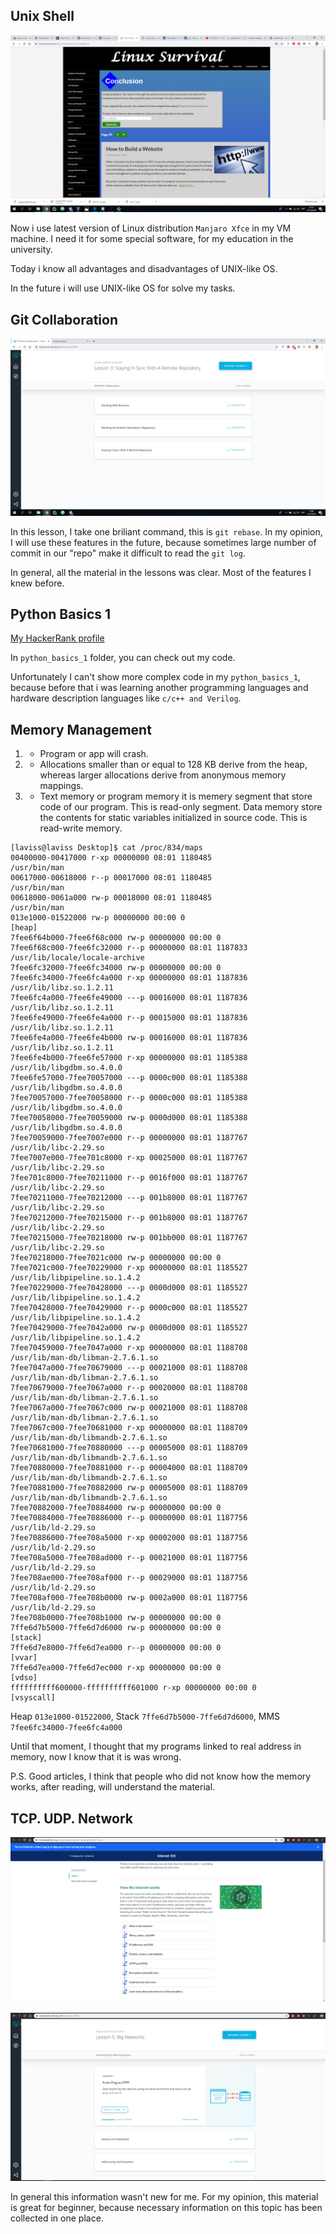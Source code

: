 ## Unix Shell

![screenshot](task_unix_shell/unix_shell.png)

Now i use latest version of Linux distribution ``Manjaro Xfce`` in my VM machine. I need it for some special software, for my education in the university. 

Today i know all advantages and disadvantages of UNIX-like OS.

In the future i will use UNIX-like OS for solve my tasks.


## Git Collaboration

![screenshot](task_git_collaboration/completed.png)


In this lesson, I take one briliant command, this is `` git rebase ``. In my opinion, I will use these features in the future, because sometimes large number of commit in our "repo" make it difficult to read the `` git log ``.

In general, all the material in the lessons was clear. Most of the features I knew before.


## Python Basics 1

[My HackerRank profile](https://www.hackerrank.com/grifin2234) 

In ``python_basics_1`` folder, you can check out my code.


Unfortunately I can't show more complex code in my ``python_basics_1``, because before that i was learning another programming languages and hardware description languages like ``c/c++ and Verilog``.


## Memory Management

1. - Program or app will crash.
2. - Allocations smaller than or equal to 128 KB derive from the heap, whereas larger allocations derive from anonymous memory mappings. 
3. - Text memory or program memory it is memery segment that store code of our program. This is read-only segment.  Data memory store the contents for static variables initialized in source code. This is read-write memory.

```
[laviss@laviss Desktop]$ cat /proc/834/maps
00400000-00417000 r-xp 00000000 08:01 1180485                            /usr/bin/man
00617000-00618000 r--p 00017000 08:01 1180485                            /usr/bin/man
00618000-0061a000 rw-p 00018000 08:01 1180485                            /usr/bin/man
013e1000-01522000 rw-p 00000000 00:00 0                                  [heap]
7fee6f64b000-7fee6f68c000 rw-p 00000000 00:00 0 
7fee6f68c000-7fee6fc32000 r--p 00000000 08:01 1187833                    /usr/lib/locale/locale-archive
7fee6fc32000-7fee6fc34000 rw-p 00000000 00:00 0 
7fee6fc34000-7fee6fc4a000 r-xp 00000000 08:01 1187836                    /usr/lib/libz.so.1.2.11
7fee6fc4a000-7fee6fe49000 ---p 00016000 08:01 1187836                    /usr/lib/libz.so.1.2.11
7fee6fe49000-7fee6fe4a000 r--p 00015000 08:01 1187836                    /usr/lib/libz.so.1.2.11
7fee6fe4a000-7fee6fe4b000 rw-p 00016000 08:01 1187836                    /usr/lib/libz.so.1.2.11
7fee6fe4b000-7fee6fe57000 r-xp 00000000 08:01 1185388                    /usr/lib/libgdbm.so.4.0.0
7fee6fe57000-7fee70057000 ---p 0000c000 08:01 1185388                    /usr/lib/libgdbm.so.4.0.0
7fee70057000-7fee70058000 r--p 0000c000 08:01 1185388                    /usr/lib/libgdbm.so.4.0.0
7fee70058000-7fee70059000 rw-p 0000d000 08:01 1185388                    /usr/lib/libgdbm.so.4.0.0
7fee70059000-7fee7007e000 r--p 00000000 08:01 1187767                    /usr/lib/libc-2.29.so
7fee7007e000-7fee701c8000 r-xp 00025000 08:01 1187767                    /usr/lib/libc-2.29.so
7fee701c8000-7fee70211000 r--p 0016f000 08:01 1187767                    /usr/lib/libc-2.29.so
7fee70211000-7fee70212000 ---p 001b8000 08:01 1187767                    /usr/lib/libc-2.29.so
7fee70212000-7fee70215000 r--p 001b8000 08:01 1187767                    /usr/lib/libc-2.29.so
7fee70215000-7fee70218000 rw-p 001bb000 08:01 1187767                    /usr/lib/libc-2.29.so
7fee70218000-7fee7021c000 rw-p 00000000 00:00 0 
7fee7021c000-7fee70229000 r-xp 00000000 08:01 1185527                    /usr/lib/libpipeline.so.1.4.2
7fee70229000-7fee70428000 ---p 0000d000 08:01 1185527                    /usr/lib/libpipeline.so.1.4.2
7fee70428000-7fee70429000 r--p 0000c000 08:01 1185527                    /usr/lib/libpipeline.so.1.4.2
7fee70429000-7fee7042a000 rw-p 0000d000 08:01 1185527                    /usr/lib/libpipeline.so.1.4.2
7fee70459000-7fee7047a000 r-xp 00000000 08:01 1188708                    /usr/lib/man-db/libman-2.7.6.1.so
7fee7047a000-7fee70679000 ---p 00021000 08:01 1188708                    /usr/lib/man-db/libman-2.7.6.1.so
7fee70679000-7fee7067a000 r--p 00020000 08:01 1188708                    /usr/lib/man-db/libman-2.7.6.1.so
7fee7067a000-7fee7067c000 rw-p 00021000 08:01 1188708                    /usr/lib/man-db/libman-2.7.6.1.so
7fee7067c000-7fee70681000 r-xp 00000000 08:01 1188709                    /usr/lib/man-db/libmandb-2.7.6.1.so
7fee70681000-7fee70880000 ---p 00005000 08:01 1188709                    /usr/lib/man-db/libmandb-2.7.6.1.so
7fee70880000-7fee70881000 r--p 00004000 08:01 1188709                    /usr/lib/man-db/libmandb-2.7.6.1.so
7fee70881000-7fee70882000 rw-p 00005000 08:01 1188709                    /usr/lib/man-db/libmandb-2.7.6.1.so
7fee70882000-7fee70884000 rw-p 00000000 00:00 0 
7fee70884000-7fee70886000 r--p 00000000 08:01 1187756                    /usr/lib/ld-2.29.so
7fee70886000-7fee708a5000 r-xp 00002000 08:01 1187756                    /usr/lib/ld-2.29.so
7fee708a5000-7fee708ad000 r--p 00021000 08:01 1187756                    /usr/lib/ld-2.29.so
7fee708ae000-7fee708af000 r--p 00029000 08:01 1187756                    /usr/lib/ld-2.29.so
7fee708af000-7fee708b0000 rw-p 0002a000 08:01 1187756                    /usr/lib/ld-2.29.so
7fee708b0000-7fee708b1000 rw-p 00000000 00:00 0 
7ffe6d7b5000-7ffe6d7d6000 rw-p 00000000 00:00 0                          [stack]
7ffe6d7e8000-7ffe6d7ea000 r--p 00000000 00:00 0                          [vvar]
7ffe6d7ea000-7ffe6d7ec000 r-xp 00000000 00:00 0                          [vdso]
ffffffffff600000-ffffffffff601000 r-xp 00000000 00:00 0                  [vsyscall]
```

Heap ```013e1000-01522000```, Stack ```7ffe6d7b5000-7ffe6d7d6000```, MMS ```7fee6fc34000-7fee6fc4a000```

Until that moment, I thought that my programs linked to real address in memory, now I know that it is was wrong. 

P.S. Good articles, I think that people who did not know how the memory works, after reading, will  understand the material.

## TCP. UDP. Network

![screenshot](task_networks/101.png)


![screenshot](task_networks/udacity.png)

In general this information wasn't new for me. For my opinion, this material is great for beginner, because necessary information on this topic has been collected in one place.